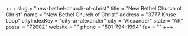 +++
slug = "new-bethel-church-of-christ"
title = "New Bethel Church of Christ"
name = "New Bethel Church of Christ"
address = "3777 Kruse Loop"
cityIndexKey = "city-ar-alexander"
city = "Alexander"
state = "AR"
postal = "72002"
website = ""
phone = "501-794-1994"
fax = ""
+++
